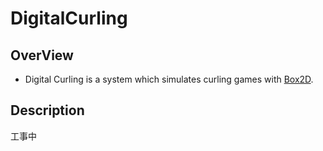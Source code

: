 # DigitalCurling

## OverView

- Digital Curling is a system which simulates curling games with [Box2D](https://box2d.org/).

## Description

工事中

